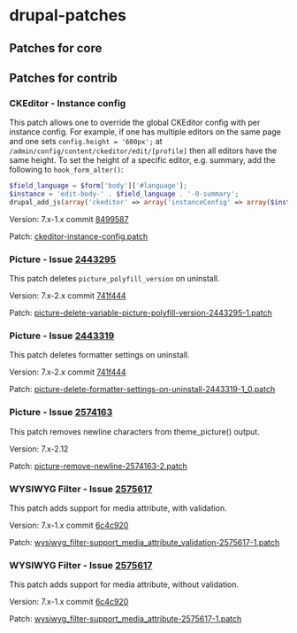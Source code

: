 # drupal-patches

## Patches for core

## Patches for contrib

### CKEditor - Instance config

This patch allows one to override the global CKEditor config with per instance config. For example, if one has multiple editors on the same page and one sets `config.height = '600px';` at `/admin/config/content/ckeditor/edit/[profile]` then all editors have the same height. To set the height of a specific editor, e.g. summary, add the following to `hook_form_alter()`:

```php
$field_language = $form['body']['#language'];
$instance = 'edit-body-' . $field_language . '-0-summary';
drupal_add_js(array('ckeditor' => array('instanceConfig' => array($instance => array('height' => '200px')))), 'setting');
```

Version: 7.x-1.x commit [8499587](http://drupalcode.org/project/ckeditor.git/commit/8499587)

Patch: [ckeditor-instance-config.patch](https://raw.github.com/netbek/drupal-patches/7.x/contrib/ckeditor/ckeditor-instance-config.patch)


### Picture - Issue [2443295](https://www.drupal.org/node/2443295#comment-9671233)

This patch deletes `picture_polyfill_version` on uninstall.

Version: 7.x-2.x commit [741f444](http://drupalcode.org/project/picture.git/commit/741f444)

Patch: [picture-delete-variable-picture-polyfill-version-2443295-1.patch](https://raw.github.com/netbek/drupal-patches/7.x/contrib/picture/picture-delete-variable-picture-polyfill-version-2443295-1.patch)


### Picture - Issue [2443319](https://www.drupal.org/node/2443319#comment-9671327)

This patch deletes formatter settings on uninstall.

Version: 7.x-2.x commit [741f444](http://drupalcode.org/project/picture.git/commit/741f444)

Patch: [picture-delete-formatter-settings-on-uninstall-2443319-1_0.patch](https://raw.github.com/netbek/drupal-patches/7.x/contrib/picture/picture-delete-formatter-settings-on-uninstall-2443319-1_0.patch)


### Picture - Issue [2574163](https://www.drupal.org/node/2574163#comment-10377421)

This patch removes newline characters from theme_picture() output.

Version: 7.x-2.12

Patch: [picture-remove-newline-2574163-2.patch](https://raw.github.com/netbek/drupal-patches/7.x/contrib/picture/picture-remove-newline-2574163-2.patch)


### WYSIWYG Filter - Issue [2575617](https://www.drupal.org/node/2575617#comment-10379437)

This patch adds support for media attribute, with validation.

Version: 7.x-1.x commit [6c4c920](http://drupalcode.org/project/wysiwyg_filter.git/commit/6c4c920)

Patch: [wysiwyg_filter-support_media_attribute_validation-2575617-1.patch](https://raw.github.com/netbek/drupal-patches/7.x/contrib/wysiwyg_filter/wysiwyg_filter-support_media_attribute_validation-2575617-1.patch)


### WYSIWYG Filter - Issue [2575617](https://www.drupal.org/node/2575617#comment-10379437)

This patch adds support for media attribute, without validation.

Version: 7.x-1.x commit [6c4c920](http://drupalcode.org/project/wysiwyg_filter.git/commit/6c4c920)

Patch: [wysiwyg_filter-support_media_attribute-2575617-1.patch](https://raw.github.com/netbek/drupal-patches/7.x/contrib/wysiwyg_filter/wysiwyg_filter-support_media_attribute-2575617-1.patch)
